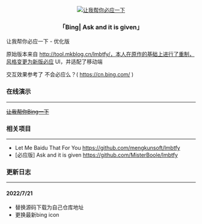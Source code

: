 <p align="center">
<a href="http://bing.jsfinder.cn/" target="_blank">
<img src="https://xqimg.imedao.com/17356a573dac56a3fcbaa935.png" alt="让我帮你必应一下">
</a>
</p>

<h3 align="center"> 「Bing| Ask and it is given」</h3>

让我帮你必应一下 - 优化版

原始版本来自 http://tool.mkblog.cn/lmbtfy/，本人在原作的基础上进行了重制，风格变更为新版必应 UI，并适配了移动端

交互效果参考了 不会必应么？( https://cn.bing.com/ )

### 在线演示
-----

~~[让我帮你Bing一下](https://lmhymb.zsan.ml/)~~


### 相关项目
-----

- Let Me Baidu That For You https://github.com/mengkunsoft/lmbtfy
- [必应版] Ask and it is given https://github.com/MisterBoole/lmbtfy

### 更新日志
-----

#### 2022/7/21
- 替换源码下载为自己仓库地址
- 更换最新bing icon